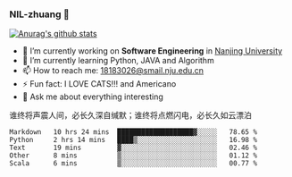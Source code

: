 ### NIL-zhuang 👋

<!--
**NIL-zhuang/NIL-zhuang** is a ✨ _special_ ✨ repository because its `README.md` (this file) appears on your GitHub profile.

Here are some ideas to get you started:

- 🔭 I’m currently working on ...
- 🌱 I’m currently learning ...
- 👯 I’m looking to collaborate on ...
- 🤔 I’m looking for help with ...
- 💬 Ask me about ...
- 📫 How to reach me: ...
- 😄 Pronouns: ...
- ⚡ Fun fact: ...
-->

[![Anurag's github stats](https://github-readme-stats.vercel.app/api?username=NIL-zhuang)](https://github.com/anuraghazra/github-readme-stats)

- 🔭 I’m currently working on **Software Engineering** in [Nanjing University](https://www.nju.edu.cn/)
- 🌱 I’m currently learning Python, JAVA and Algorithm
- 📫 How to reach me: 18183026@smail.nju.edu.cn
- ⚡ Fun fact: I LOVE CATS!!! and Americano
- 💬 Ask me about everything interesting

谁终将声震人间，必长久深自缄默；谁终将点燃闪电，必长久如云漂泊

<!--START_SECTION:waka-->
```text
Markdown   10 hrs 24 mins  ███████████████████▓░░░░░   78.65 % 
Python     2 hrs 14 mins   ████▒░░░░░░░░░░░░░░░░░░░░   16.98 % 
Text       19 mins         ▓░░░░░░░░░░░░░░░░░░░░░░░░   02.46 % 
Other      8 mins          ▒░░░░░░░░░░░░░░░░░░░░░░░░   01.12 % 
Scala      6 mins          ▒░░░░░░░░░░░░░░░░░░░░░░░░   00.77 % 
```
<!--END_SECTION:waka-->
